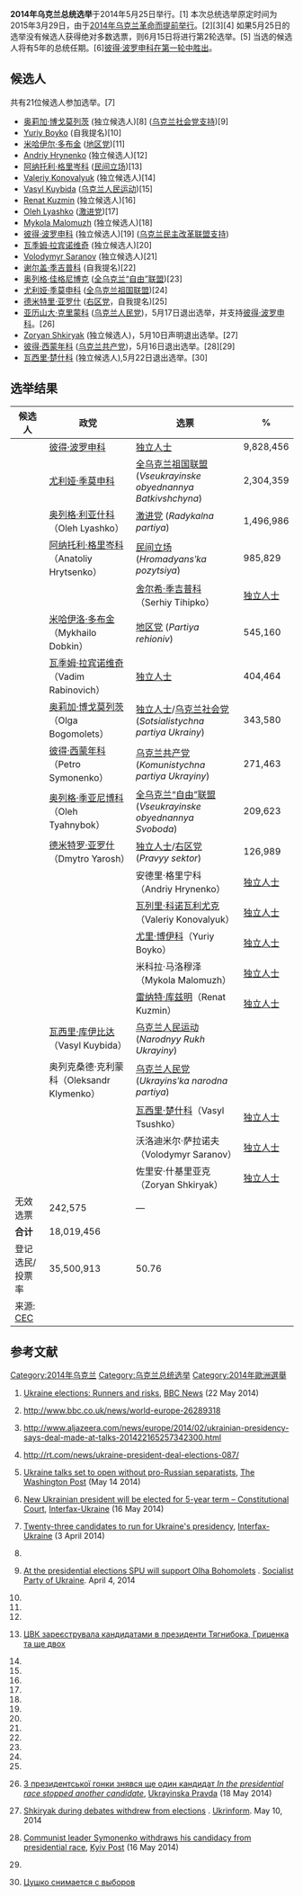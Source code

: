 **2014年乌克兰总统选举**于2014年5月25日举行。\[1\]
本次总统选举原定时间为2015年3月29日，由于[2014年乌克兰革命而提前举行](https://zh.wikipedia.org/wiki/2014年乌克兰革命 "wikilink")。\[2\]\[3\]\[4\]
如果5月25日的选举没有候选人获得绝对多数选票，则6月15日将进行第2轮选举。\[5\]
当选的候选人将有5年的总统任期。\[6\][彼得·波罗申科在第一轮中胜出](https://zh.wikipedia.org/wiki/彼得·波罗申科 "wikilink")。

## 候选人

共有21位候选人参加选举。\[7\]

  - [奥莉加·博戈莫列茨](https://zh.wikipedia.org/wiki/奥莉加·博戈莫列茨 "wikilink")
    (独立候选人)\[8\]
    ([乌克兰社会党支持](https://zh.wikipedia.org/wiki/乌克兰社会党 "wikilink"))\[9\]
  - [Yuriy Boyko](https://zh.wikipedia.org/wiki/Yuriy_Boyko "wikilink")
    (自我提名)\[10\]
  - [米哈伊尔·多布金](https://zh.wikipedia.org/wiki/米哈伊尔·多布金 "wikilink")
    ([地区党](../Page/地区党.md "wikilink"))\[11\]
  - [Andriy
    Hrynenko](https://zh.wikipedia.org/wiki/Andriy_Hrynenko "wikilink")
    (独立候选人)\[12\]
  - [阿纳托利·格里岑科](https://zh.wikipedia.org/wiki/阿纳托利·格里岑科 "wikilink")
    ([民间立场](https://zh.wikipedia.org/wiki/民间立场 "wikilink"))\[13\]
  - [Valeriy
    Konovalyuk](https://zh.wikipedia.org/wiki/Valeriy_Konovalyuk "wikilink")
    (独立候选人)\[14\]
  - [Vasyl
    Kuybida](https://zh.wikipedia.org/wiki/Vasyl_Kuybida "wikilink")
    ([乌克兰人民运动](https://zh.wikipedia.org/wiki/乌克兰人民运动 "wikilink"))\[15\]
  - [Renat
    Kuzmin](https://zh.wikipedia.org/wiki/Renat_Kuzmin "wikilink")
    (独立候选人)\[16\]
  - [Oleh
    Lyashko](https://zh.wikipedia.org/wiki/Oleh_Lyashko "wikilink")
    ([激进党](https://zh.wikipedia.org/wiki/激进党_\(乌克兰\) "wikilink"))\[17\]
  - [Mykola
    Malomuzh](https://zh.wikipedia.org/wiki/Mykola_Malomuzh "wikilink")
    (独立候选人)\[18\]
  - [彼得·波罗申科](https://zh.wikipedia.org/wiki/彼得·波罗申科 "wikilink")
    (独立候选人)\[19\]
    ([乌克兰民主改革联盟支持](https://zh.wikipedia.org/wiki/乌克兰民主改革联盟 "wikilink"))
  - [瓦季姆·拉宾诺维奇](https://zh.wikipedia.org/wiki/瓦季姆·拉宾诺维奇 "wikilink")
    (独立候选人)\[20\]
  - [Volodymyr
    Saranov](https://zh.wikipedia.org/wiki/Volodymyr_Saranov "wikilink")
    (独立候选人)\[21\]
  - [谢尔盖·季吉普科](https://zh.wikipedia.org/wiki/谢尔盖·季吉普科 "wikilink")
    (自我提名)\[22\]
  - [奥列格·佳格尼博克](https://zh.wikipedia.org/wiki/奥列格·佳格尼博克 "wikilink")
    ([全乌克兰“自由”联盟](https://zh.wikipedia.org/wiki/全乌克兰“自由”联盟 "wikilink"))\[23\]
  - [尤利娅·季莫申科](https://zh.wikipedia.org/wiki/尤利娅·季莫申科 "wikilink")
    ([全乌克兰祖国联盟](https://zh.wikipedia.org/wiki/全乌克兰祖国联盟 "wikilink"))\[24\]
  - [德米特里·亚罗什](https://zh.wikipedia.org/wiki/德米特里·亚罗什 "wikilink")
    ([右区党](https://zh.wikipedia.org/wiki/右区党 "wikilink")，自我提名)\[25\]
  - [亚历山大·克里蒙科](https://zh.wikipedia.org/wiki/亚历山大·克里蒙科 "wikilink")
    ([乌克兰人民党](https://zh.wikipedia.org/wiki/乌克兰人民党 "wikilink"))，5月17日退出选举，并支持[彼得·波罗申科](https://zh.wikipedia.org/wiki/彼得·波罗申科 "wikilink")。\[26\]
  - [Zoryan
    Shkiryak](https://zh.wikipedia.org/wiki/Zoryan_Shkiryak "wikilink")
    (独立候选人)，5月10日声明退出选举。\[27\]
  - [彼得·西蒙年科](https://zh.wikipedia.org/wiki/彼得·西蒙年科 "wikilink")
    ([乌克兰共产党](https://zh.wikipedia.org/wiki/乌克兰共产党 "wikilink"))，5月16日退出选举。\[28\]\[29\]
  - [瓦西里·楚什科](https://zh.wikipedia.org/wiki/瓦西里·楚什科 "wikilink")
    (独立候选人),5月22日退出选举。\[30\]

## 选举结果

| 候选人                                                                                | 政党                                                                                    | 选票                                                                                                                                                  | %         |
| ---------------------------------------------------------------------------------- | ------------------------------------------------------------------------------------- | --------------------------------------------------------------------------------------------------------------------------------------------------- | --------- |
|                                                                                    | [彼得·波罗申科](https://zh.wikipedia.org/wiki/彼得·波罗申科 "wikilink")                           | [独立人士](https://zh.wikipedia.org/wiki/独立人士 "wikilink")                                                                                               | 9,828,456 |
|                                                                                    | [尤利娅·季莫申科](https://zh.wikipedia.org/wiki/尤利娅·季莫申科 "wikilink")                         | [全乌克兰祖国联盟](https://zh.wikipedia.org/wiki/全乌克兰祖国联盟 "wikilink") (*Vseukrayinske obyednannya Batkivshchyna*)                                           | 2,304,359 |
|                                                                                    | [奥列格·利亚什科](https://zh.wikipedia.org/wiki/奥列格·利亚什科 "wikilink")（Oleh Lyashko）           | [激进党](https://zh.wikipedia.org/wiki/激进党_\(乌克兰\) "wikilink") (*Radykalna partiya*)                                                                   | 1,496,986 |
|                                                                                    | [阿纳托利·格里岑科](https://zh.wikipedia.org/wiki/阿纳托利·格里岑科 "wikilink")（Anatoliy Hrytsenko）   | [民间立场](https://zh.wikipedia.org/wiki/民间立场 "wikilink") (*Hromadyansʹka pozytsiya*)                                                                   | 985,829   |
| |                                                                                  | [舍尔希·季吉普科](https://zh.wikipedia.org/wiki/舍尔希·季吉普科 "wikilink")（Serhiy Tihipko）         | [独立人士](https://zh.wikipedia.org/wiki/独立人士 "wikilink")                                                                                               | 939,723   |
|                                                                                    | [米哈伊洛·多布金](https://zh.wikipedia.org/wiki/米哈伊洛·多布金 "wikilink")（Mykhailo Dobkin）        | [地区党](../Page/地区党.md "wikilink") (*Partiya rehioniv*)                                                                                               | 545,160   |
|                                                                                    | [瓦季姆·拉宾诺维奇](https://zh.wikipedia.org/wiki/瓦季姆·拉宾诺维奇 "wikilink")（Vadim Rabinovich）     | [独立人士](https://zh.wikipedia.org/wiki/独立人士 "wikilink")                                                                                               | 404,464   |
|                                                                                    | [奥莉加·博戈莫列茨](https://zh.wikipedia.org/wiki/奥莉加·博戈莫列茨 "wikilink")（Olga Bogomolets）      | [独立人士](https://zh.wikipedia.org/wiki/独立人士 "wikilink")/[乌克兰社会党](https://zh.wikipedia.org/wiki/乌克兰社会党 "wikilink") (*Sotsialistychna partiya Ukrainy*) | 343,580   |
|                                                                                    | [彼得·西蒙年科](https://zh.wikipedia.org/wiki/彼得·西蒙年科 "wikilink")（Petro Symonenko）          | [乌克兰共产党](https://zh.wikipedia.org/wiki/乌克兰共产党 "wikilink") (*Komunistychna partiya Ukrayiny*)                                                        | 271,463   |
|                                                                                    | [奥列格·季亚尼博科](https://zh.wikipedia.org/wiki/奥列格·季亚尼博科 "wikilink")（Oleh Tyahnybok）       | [全乌克兰“自由”联盟](https://zh.wikipedia.org/wiki/全乌克兰“自由”联盟 "wikilink") (*Vseukrayinske obyednannya Svoboda*)                                             | 209,623   |
|                                                                                    | [德米特罗·亚罗什](https://zh.wikipedia.org/wiki/德米特罗·亚罗什 "wikilink")（Dmytro Yarosh）          | [独立人士](https://zh.wikipedia.org/wiki/独立人士 "wikilink")/[右区党](https://zh.wikipedia.org/wiki/右区党 "wikilink") (*Pravyy sektor*)                         | 126,989   |
| |                                                                                  | 安德里·格里宁科（Andriy Hrynenko）                                                             | [独立人士](https://zh.wikipedia.org/wiki/独立人士 "wikilink")                                                                                               | 73 228    |
| |                                                                                  | [瓦列里·科诺瓦利尤克](https://zh.wikipedia.org/wiki/瓦列里·科诺瓦利尤克 "wikilink")（Valeriy Konovalyuk） | [独立人士](https://zh.wikipedia.org/wiki/独立人士 "wikilink")                                                                                               |           |
| |                                                                                  | [尤里·博伊科](https://zh.wikipedia.org/wiki/尤里·博伊科 "wikilink")（Yuriy Boyko）                | [独立人士](https://zh.wikipedia.org/wiki/独立人士 "wikilink")                                                                                               |           |
| |                                                                                  | 米科拉·马洛穆泽（Mykola Malomuzh）                                                             | [独立人士](https://zh.wikipedia.org/wiki/独立人士 "wikilink")                                                                                               |           |
| |                                                                                  | [雷纳特·库兹明](https://zh.wikipedia.org/wiki/雷纳特·库兹明 "wikilink")（Renat Kuzmin）             | [独立人士](https://zh.wikipedia.org/wiki/独立人士 "wikilink")                                                                                               |           |
|                                                                                    | [瓦西里·库伊比达](https://zh.wikipedia.org/wiki/瓦西里·库伊比达 "wikilink")（Vasyl Kuybida）          | [乌克兰人民运动](https://zh.wikipedia.org/wiki/乌克兰人民运动 "wikilink") (*Narodnyy Rukh Ukrayiny*)                                                              |           |
|                                                                                    | 奥列克桑德·克利蒙科（Oleksandr Klymenko）                                                        | [乌克兰人民党](https://zh.wikipedia.org/wiki/乌克兰人民党 "wikilink") (*Ukrayinsʹka narodna partiya*)                                                           |           |
| |                                                                                  | [瓦西里·楚什科](https://zh.wikipedia.org/wiki/瓦西里·楚什科 "wikilink")（Vasyl Tsushko）            | [独立人士](https://zh.wikipedia.org/wiki/独立人士 "wikilink")                                                                                               |           |
| |                                                                                  | 沃洛迪米尔·萨拉诺夫（Volodymyr Saranov）                                                         | [独立人士](https://zh.wikipedia.org/wiki/独立人士 "wikilink")                                                                                               |           |
| |                                                                                  | 佐里安·什基里亚克（Zoryan Shkiryak）                                                            | [独立人士](https://zh.wikipedia.org/wiki/独立人士 "wikilink")                                                                                               |           |
| 无效选票                                                                               | 242,575                                                                               | —                                                                                                                                                   |           |
| **合计**                                                                             | 18,019,456                                                                            |                                                                                                                                                     |           |
| 登记选民/投票率                                                                           | 35,500,913                                                                            | 50.76                                                                                                                                               |           |
| 来源: [CEC](https://web.archive.org/web/20140529122234/http://www.cvk.gov.ua/vp2014) |                                                                                       |                                                                                                                                                     |           |

## 参考文献

[Category:2014年乌克兰](https://zh.wikipedia.org/wiki/Category:2014年乌克兰 "wikilink")
[Category:乌克兰总统选举](https://zh.wikipedia.org/wiki/Category:乌克兰总统选举 "wikilink")
[Category:2014年歐洲選舉](https://zh.wikipedia.org/wiki/Category:2014年歐洲選舉 "wikilink")

1.  [Ukraine elections: Runners and
    risks](http://www.bbc.com/news/world-europe-27518989), [BBC
    News](https://zh.wikipedia.org/wiki/BBC_News "wikilink") (22 May
    2014)

2.  <http://www.bbc.co.uk/news/world-europe-26289318>

3.  <http://www.aljazeera.com/news/europe/2014/02/ukrainian-presidency-says-deal-made-at-talks-201422165257342300.html>

4.  <http://rt.com/news/ukraine-president-deal-elections-087/>

5.  [Ukraine talks set to open without pro-Russian
    separatists](http://www.washingtonpost.com/world/ukraine-talks-set-to-open-without-pro-russian-separatists/2014/05/14/621dbc6a-c7d9-40bc-b2e5-814a4108bbef_story.html),
    [The Washington
    Post](https://zh.wikipedia.org/wiki/The_Washington_Post "wikilink")
    (May 14 2014)

6.  [New Ukrainian president will be elected for 5-year term –
    Constitutional
    Court](http://en.interfax.com.ua/news/general/205114.html),
    [Interfax-Ukraine](https://zh.wikipedia.org/wiki/Interfax-Ukraine "wikilink")
    (16 May 2014)

7.  [Twenty-three candidates to run for Ukraine's
    presidency](http://en.interfax.com.ua/news/general/199103.html),
    [Interfax-Ukraine](https://zh.wikipedia.org/wiki/Interfax-Ukraine "wikilink")
    (3 April 2014)

8.
9.  [At the presidential elections SPU will support Olha
    Bohomolets](http://www.spu.in.ua/uk/news2/1/14930) . [Socialist
    Party of
    Ukraine](https://zh.wikipedia.org/wiki/Socialist_Party_of_Ukraine "wikilink").
    April 4, 2014

10.
11.
12.
13. [ЦВК зареєструвала кандидатами в президенти Тягнибока, Гриценка та
    ще двох](http://www.pravda.com.ua/news/2014/04/1/7021027/)

14.
15.
16.
17.
18.
19.
20.
21.
22.
23.
24.
25.
26. [З президентської гонки знявся ще один кандидат *In the presidential
    race stopped another
    candidate*](http://www.pravda.com.ua/news/2014/05/18/7025665/),
    [Ukrayinska
    Pravda](https://zh.wikipedia.org/wiki/Ukrayinska_Pravda "wikilink")
    (18 May 2014)

27. [Shkiryak during debates withdrew from
    elections](http://www.ukrinform.ua/ukr/news/shkiryak_pid_chas_debativ_znyavsya_z_viboriv_1937258)
    . [Ukrinform](https://zh.wikipedia.org/wiki/Ukrinform "wikilink").
    May 10, 2014

28. [Communist leader Symonenko withdraws his candidacy from
    presidential
    race](http://www.kyivpost.com/content/ukraine/communist-leader-symonenko-withdraws-his-candidacy-from-presidential-race-348211.html),
    [Kyiv Post](https://zh.wikipedia.org/wiki/Kyiv_Post "wikilink") (16
    May 2014)

29.

30. [Цушко снимается с
    выборов](http://www.segodnya.ua/politics/pnews/cushko-snimaetsya-s-vyborov-522504.html)